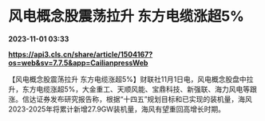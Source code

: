 # 风电概念股震荡拉升 东方电缆涨超5%

**2023-11-01 03:33**

**https://api3.cls.cn/share/article/1504167?os=web&sv=7.7.5&app=CailianpressWeb**

【风电概念股震荡拉升 东方电缆涨超5%】财联社11月1日电，风电概念股盘中拉升，东方电缆涨超5%，大金重工、天顺风能、宝鼎科技、新强联、海力风电等跟涨。信达证券发布研究报告称，根据“十四五”规划目标和已实现的装机量，海风2023-2025年将累计新增27.9GW装机量，海风有望重回高增长时期。